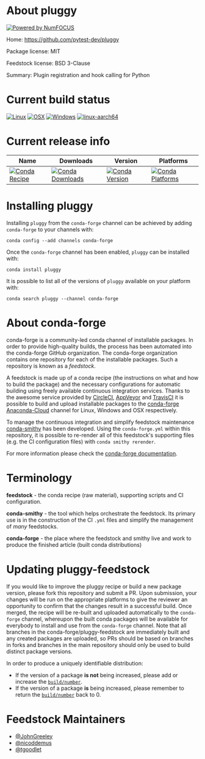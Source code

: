 About pluggy
============

[![Powered by NumFOCUS](https://img.shields.io/badge/powered%20by-NumFOCUS-orange.svg?style=flat&colorA=E1523D&colorB=007D8A)](http://numfocus.org)

Home: https://github.com/pytest-dev/pluggy

Package license: MIT

Feedstock license: BSD 3-Clause

Summary: Plugin registration and hook calling for Python



Current build status
====================

[![Linux](https://img.shields.io/circleci/project/github/conda-forge/pluggy-feedstock/master.svg?label=Linux)](https://circleci.com/gh/conda-forge/pluggy-feedstock)
[![OSX](https://img.shields.io/travis/conda-forge/pluggy-feedstock/master.svg?label=macOS)](https://travis-ci.org/conda-forge/pluggy-feedstock)
[![Windows](https://img.shields.io/appveyor/ci/conda-forge/pluggy-feedstock/master.svg?label=Windows)](https://ci.appveyor.com/project/conda-forge/pluggy-feedstock/branch/master)
[![linux-aarch64](https://img.shields.io/shippable/5c32ce7d3aeb3c070044c5fb/aarch64.svg?label=linux-aarch64)](https://app.shippable.com/github/Archiconda/pluggy-feedstock)

Current release info
====================

| Name | Downloads | Version | Platforms |
| --- | --- | --- | --- |
| [![Conda Recipe](https://img.shields.io/badge/recipe-pluggy-green.svg)](https://anaconda.org/conda-forge/pluggy) | [![Conda Downloads](https://img.shields.io/conda/dn/conda-forge/pluggy.svg)](https://anaconda.org/conda-forge/pluggy) | [![Conda Version](https://img.shields.io/conda/vn/conda-forge/pluggy.svg)](https://anaconda.org/conda-forge/pluggy) | [![Conda Platforms](https://img.shields.io/conda/pn/conda-forge/pluggy.svg)](https://anaconda.org/conda-forge/pluggy) |

Installing pluggy
=================

Installing `pluggy` from the `conda-forge` channel can be achieved by adding `conda-forge` to your channels with:

```
conda config --add channels conda-forge
```

Once the `conda-forge` channel has been enabled, `pluggy` can be installed with:

```
conda install pluggy
```

It is possible to list all of the versions of `pluggy` available on your platform with:

```
conda search pluggy --channel conda-forge
```


About conda-forge
=================

conda-forge is a community-led conda channel of installable packages.
In order to provide high-quality builds, the process has been automated into the
conda-forge GitHub organization. The conda-forge organization contains one repository
for each of the installable packages. Such a repository is known as a *feedstock*.

A feedstock is made up of a conda recipe (the instructions on what and how to build
the package) and the necessary configurations for automatic building using freely
available continuous integration services. Thanks to the awesome service provided by
[CircleCI](https://circleci.com/), [AppVeyor](https://www.appveyor.com/)
and [TravisCI](https://travis-ci.org/) it is possible to build and upload installable
packages to the [conda-forge](https://anaconda.org/conda-forge)
[Anaconda-Cloud](https://anaconda.org/) channel for Linux, Windows and OSX respectively.

To manage the continuous integration and simplify feedstock maintenance
[conda-smithy](https://github.com/conda-forge/conda-smithy) has been developed.
Using the ``conda-forge.yml`` within this repository, it is possible to re-render all of
this feedstock's supporting files (e.g. the CI configuration files) with ``conda smithy rerender``.

For more information please check the [conda-forge documentation](https://conda-forge.org/docs/).

Terminology
===========

**feedstock** - the conda recipe (raw material), supporting scripts and CI configuration.

**conda-smithy** - the tool which helps orchestrate the feedstock.
                   Its primary use is in the construction of the CI ``.yml`` files
                   and simplify the management of *many* feedstocks.

**conda-forge** - the place where the feedstock and smithy live and work to
                  produce the finished article (built conda distributions)


Updating pluggy-feedstock
=========================

If you would like to improve the pluggy recipe or build a new
package version, please fork this repository and submit a PR. Upon submission,
your changes will be run on the appropriate platforms to give the reviewer an
opportunity to confirm that the changes result in a successful build. Once
merged, the recipe will be re-built and uploaded automatically to the
`conda-forge` channel, whereupon the built conda packages will be available for
everybody to install and use from the `conda-forge` channel.
Note that all branches in the conda-forge/pluggy-feedstock are
immediately built and any created packages are uploaded, so PRs should be based
on branches in forks and branches in the main repository should only be used to
build distinct package versions.

In order to produce a uniquely identifiable distribution:
 * If the version of a package **is not** being increased, please add or increase
   the [``build/number``](https://conda.io/docs/user-guide/tasks/build-packages/define-metadata.html#build-number-and-string).
 * If the version of a package **is** being increased, please remember to return
   the [``build/number``](https://conda.io/docs/user-guide/tasks/build-packages/define-metadata.html#build-number-and-string)
   back to 0.

Feedstock Maintainers
=====================

* [@JohnGreeley](https://github.com/JohnGreeley/)
* [@nicoddemus](https://github.com/nicoddemus/)
* [@tgoodlet](https://github.com/tgoodlet/)

